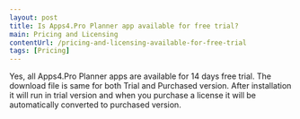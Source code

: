 ```yaml
---
layout: post
title: Is Apps4.Pro Planner app available for free trial?
main: Pricing and Licensing
contentUrl: /pricing-and-licensing-available-for-free-trial
tags: [Pricing]
---
```

Yes, all Apps4.Pro Planner apps are available for 14 days free trial.  The download file is same for both Trial and Purchased version. After installation it will run in trial version and when you purchase a license it will be automatically converted to purchased version. 